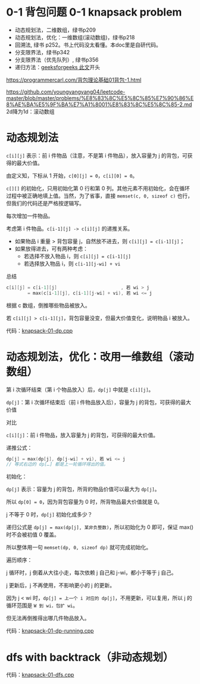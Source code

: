 # 0-1 背包问题 0-1 knapsack problem

* 动态规划法，二维数组，绿书p209
* 动态规划法，优化：一维数组(滚动数组)，绿书p218
* 回溯法, 绿书 p252。书上代码没太看懂。本doc里是自研代码。
* 分支限界法，绿书p342
* 分支限界法（优先队列）, 绿书p356
* 递归方法：[geeksforgeeks 此文](https://www.geeksforgeeks.org/0-1-knapsack-problem-dp-10/)开头

https://programmercarl.com/背包理论基础01背包-1.html

https://github.com/youngyangyang04/leetcode-master/blob/master/problems/%E8%83%8C%E5%8C%85%E7%90%86%E8%AE%BA%E5%9F%BA%E7%A1%8001%E8%83%8C%E5%8C%85-2.md
2d降为1d：滚动数组

# 动态规划法

`c[i][j]` 表示：前 i 件物品（注意，不是第 i 件物品），放入容量为 j 的背包，可获得的最大价值。

由定义知，下标从 1 开始，`c[0][j] = 0`，`c[i][0] = 0`。

`c[][]` 的初始化，只用初始化第 0 行和第 0 列。其他元素不用初始化，会在循环过程中被正确地填上值。当然，为了省事，直接 `memset(c, 0, sizeof c)` 也行，但我们的代码还是严格按逻辑写。

每次增加一件物品。

考虑第 i 件物品。`c[i-1][j] -> c[i][j]` 的递推关系。

* 如果物品 i 重量 > 背包容量 j，自然放不进去，则 `c[i][j] = c[i-1][j]`；
* 如果放得进去，可有两种考虑：
  * 若选择不放入物品 i，则 `c[i][j] = c[i-1][j]`
  * 若选择放入物品 i，则 `c[i-1][j-wi] + vi`

总结
```cpp
c[i][j] = c[i-1][j]                        , 若 wi > j
        = max(c[i-1][j], c[i-1][j-wi] + vi), 若 wi <= j
```

根据 c 数组，倒推哪些物品被放入。

若 `c[i][j] > c[i-1][j]`，背包容量没变，但最大价值变化，说明物品 i 被放入。

代码：[knapsack-01-dp.cpp](code/knapsack-01-dp.cpp)

# 动态规划法，优化：改用一维数组（滚动数组）

第 i 次循环结束（第 i 个物品放入）后，`dp[j]` 中就是 `c[i][j]`。

`dp[j]`：第 i 次循环结束后（前 i 件物品放入后），容量为 j 的背包，可获得的最大价值

对比

`c[i][j]`：前 i 件物品，放入容量为 j 的背包，可获得的最大价值。

递推公式：

```cpp
dp[j] = max(dp[j], dp[j-wi] + vi), 若 wi <= j
// 等式右边的 dp[…] 都是上一轮循环得出的值。
```

初始化：

`dp[j]` 表示：容量为 j 的背包，所背的物品价值可以最大为 `dp[j]`。

所以 `dp[0] = 0`，因为背包容量为 0 时，所背物品最大价值就是 0。

j 不等于 0 时，`dp[j]` 初始化成多少？

递归公式是 `dp[j] = max(dp[j], 某非负整数)`，所以初始化为 0 即可，保证 max() 时不会被初值 0 覆盖。

所以整体用一句 `memset(dp, 0, sizeof dp)` 就可完成初始化。

遍历顺序：

j 循环时，j 倒着从大往小走，每次依赖 j 自己和 j-wi，都小于等于 j 自己。

j 更新后，j 不再使用，不影响更小的 j 的更新。

因为 j < wi 时，`dp[j] = 上一个 i 对应的 dp[j]`，不用更新，可以复用，所以 j 的循环范围是 `W 到 wi，包扩 wi`。

但无法再倒推得出哪几件物品放入。

代码：[knapsack-01-dp-running.cpp](code/knapsack-01-dp-running.cpp)

# dfs with backtrack（非动态规划）

代码：[knapsack-01-dfs.cpp](code/knapsack-01-dfs.cpp)

